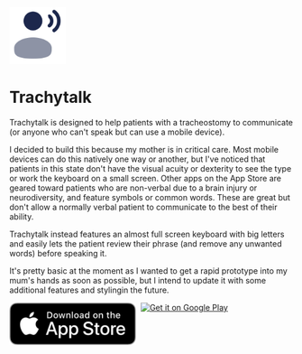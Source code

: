 <img src="https://raw.githubusercontent.com/matt-goldman/Trachytalk/main/assets/logo.svg" width="100"/>


# Trachytalk

Trachytalk is designed to help patients with a tracheostomy to communicate (or anyone who can't speak but can use a mobile device).

I decided to build this because my mother is in critical care. Most mobile devices can do this natively one way or another, but I've noticed that patients in this state don't have the visual acuity or dexterity to see the type or work the keyboard on a small screen. Other apps on the App Store are geared toward patients who are non-verbal due to a brain injury or neurodiversity, and feature symbols or common words. These are great but don't allow a normally verbal patient to communicate to the best of their ability.

Trachytalk instead features an almost full screen keyboard with big letters and easily lets the patient review their phrase (and remove any unwanted words) before speaking it.

It's pretty basic at the moment as I wanted to get a rapid prototype into my mum's hands as soon as possible, but I intend to update it with some additional features and stylingin the future.

<div style="display:flex; align-items:middle;">
  <a href='https://apps.apple.com/app/trachytalk/id6464598555'>
    <img src='https://raw.githubusercontent.com/matt-goldman/Trachytalk/main/assets/app-store.svg' alt='Get it on the App Store' Height="75"/>
  </a>
  &nbsp;&nbsp;
  <a href='https://play.google.com/store/apps/details?id=com.goforgoldman.trachytalk&pcampaignid=pcampaignidMKT-Other-global-all-co-prtnr-py-PartBadge-Mar2515-1'>
    <img alt='Get it on Google Play' src='https://github.com/matt-goldman/Trachytalk/assets/19944129/c32b1f1a-4771-483c-bf2e-546e3b757104' Height="75"/>
  </a>
</div>
